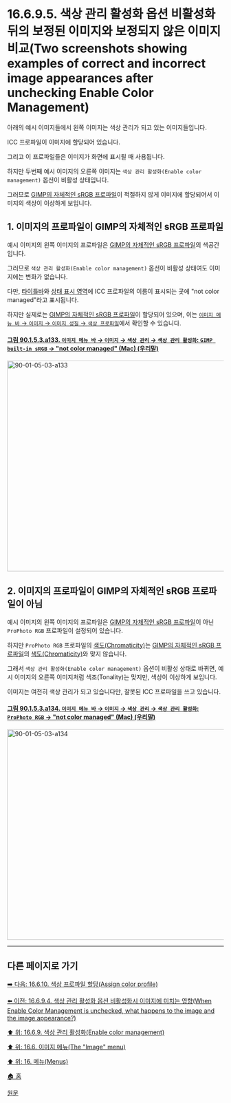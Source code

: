 # 16.6.9.5. 색상 관리 활성화 옵션 비활성화 뒤의 보정된 이미지와 보정되지 않은 이미지 비교(Two screenshots showing examples of correct and incorrect image appearances after unchecking Enable Color Management)

아래의 예시 이미지들에서 왼쪽 이미지는 색상 관리가 되고 있는 이미지들입니다.

ICC 프로파일이 이미지에 할당되어 있습니다.

그리고 이 프로파일들은 이미지가 화면에 표시될 때 사용됩니다.

하지만 두번째 예시 이미지의 오른쪽 이미지는 `색상 관리 활성화(Enable color management)` 옵션이 비활성 상태입니다.

그러므로 [GIMP의 자체적인 sRGB 프로파일](./19-glossaryx-gimp_built_in_srgb_profile.md)이 적절하지 않게 이미지에 할당되어서 이미지의 색상이 이상하게 보입니다.

<a id="16-06-09-05-s1"></a>

## 1. 이미지의 프로파일이 GIMP의 자체적인 sRGB 프로파일
예시 이미지의 왼쪽 이미지의 프로파일은 [GIMP의 자체적인 sRGB 프로파일](./19-glossaryx-gimp_built_in_srgb_profile.md)의 색공간입니다.

그러므로 `색상 관리 활성화(Enable color management)` 옵션이 비활성 상태여도 이미지에는 변화가 없습니다.

다만, [타이틀바](./19-glossaryx-title_bar.md)와 [상태 표시 영역](./19-glossaryx-status_area.md)에 ICC 프로파일의 이름이 표시되는 곳에 "not color managed"라고 표시됩니다.

하지만 실제로는 [GIMP의 자체적인 sRGB 프로파일](./19-glossaryx-gimp_built_in_srgb_profile.md)이 할당되어 있으며, 이는 [`이미지 메뉴 바` → `이미지` → `이미지 성질` → `색상 프로파일`](./16-06-34-00-image-properties.md)에서 확인할 수 있습니다.

<a id="90-01-05-03-a133"></a>

#### [그림 90.1.5.3.a133. `이미지 메뉴 바` → `이미지` → `색상 관리` → `색상 관리 활성화`: `GIMP built-in sRGB` → "not color managed" (Mac) (우리말)](./90-01-05-03-color_management.md#90-01-05-03-a133)
<img width="900" height="490" alt="90-01-05-03-a133" src="https://github.com/user-attachments/assets/016762e9-e8b4-41c6-8e4d-3a77189861fb" />

<a id="16-06-09-05-s2"></a>

## 2. 이미지의 프로파일이 GIMP의 자체적인 sRGB 프로파일이 아님
예시 이미지의 왼쪽 이미지의 프로파일은 [GIMP의 자체적인 sRGB 프로파일](./19-glossaryx-gimp_built_in_srgb_profile.md)이 아닌 `ProPhoto RGB` 프로파일이 설정되어 있습니다.

하지만 `ProPhoto RGB` 프로파일의 [색도(Chromaticity)](./19-glossaryx-chromaticity.md)는 [GIMP의 자체적인 sRGB 프로파일](./19-glossaryx-gimp_built_in_srgb_profile.md)의 [색도(Chromaticity)](./19-glossaryx-chromaticity.md)와 맞지 않습니다.

그래서 `색상 관리 활성화(Enable color management)` 옵션이 비활성 상태로 바뀌면, 예시 이미지의 오른쪽 이미지처럼 색조(Tonality)는 맞지만, 색상이 이상하게 보입니다.

이미지는 여전히 색상 관리가 되고 있습니다만, 잘못된 ICC 프로파일을 쓰고 있습니다.

<a id="90-01-05-03-a134"></a>

#### [그림 90.1.5.3.a134. `이미지 메뉴 바` → `이미지` → `색상 관리` → `색상 관리 활성화`: `ProPhoto RGB` → "not color managed" (Mac) (우리말)](./90-01-05-03-color_management.md#90-01-05-03-a134)
<img width="900" height="490" alt="90-01-05-03-a134" src="https://github.com/user-attachments/assets/6c23a2f7-17ab-4a7f-9c17-b7dc48609884" />

***

## 다른 페이지로 가기

[➡️ 다음: 16.6.10. 색상 프로파일 할당(Assign color profile)](./16-06-10-00-assign-color-profile.md)

[⬅️ 이전: 16.6.9.4. 색상 관리 활성화 옵션 비활성화시 이미지에 미치는 영향(When Enable Color Management is unchecked, what happens to the image and the image appearance?)](./16-06-09-04-when_enable_color_management_is_unchecked_what_happens_to_the_image_n_the_image_appearance.md)

[⬆️ 위: 16.6.9. 색상 관리 활성화(Enable color management)](./16-06-09-00-enable-color-management.md)

[⬆️ 위: 16.6. 이미지 메뉴(The "Image" menu)](./16-06-00-the-image-menu.md)

[⬆️ 위: 16. 메뉴(Menus)](./16-00-menus.md)

[🏠 홈](./00-home.md)

[원문](https://docs.gimp.org/2.10/ko/gimp-image-color-management-enabled.html#idm26844)